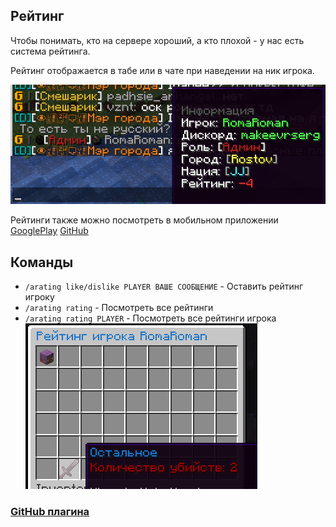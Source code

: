 ## Рейтинг

Чтобы понимать, кто на сервере хороший, а кто плохой - у нас есть система рейтинга.

Рейтинг отображается в табе или в чате при наведении на ник игрока.

![alt text](../media/rating.png "Title")

Рейтинги также можно посмотреть
в мобильном
приложении [GooglePlay](https://play.google.com/store/apps/details?id=com.makeevrserg.empireprojekt.mobile) [GitHub](https://github.com/makeevrserg/EmpireProjekt-Mobile)

## Команды

- `/arating like/dislike PLAYER ВАШЕ СООБЩЕНИЕ` - Оставить рейтинг игроку
- `/arating rating` - Посмотреть все рейтинги
- `/arating rating PLAYER` - Посмотреть все рейтинги игрока
  ![alt text](../media/rating_gui.png "Title")

### [GitHub плагина](https://github.com/Astra-Interactive/AstraRating) 